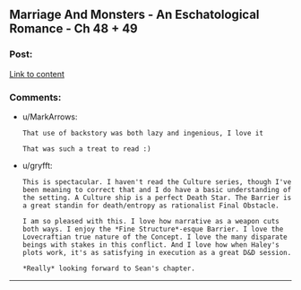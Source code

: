 ## Marriage And Monsters - An Eschatological Romance - Ch 48 + 49

### Post:

[Link to content](https://archiveofourown.org/works/18738010/chapters/48649001)

### Comments:

- u/MarkArrows:
  ```
  That use of backstory was both lazy and ingenious, I love it

  That was such a treat to read :)
  ```

- u/gryfft:
  ```
  This is spectacular. I haven't read the Culture series, though I've been meaning to correct that and I do have a basic understanding of the setting. A Culture ship is a perfect Death Star. The Barrier is a great standin for death/entropy as rationalist Final Obstacle.

  I am so pleased with this. I love how narrative as a weapon cuts both ways. I enjoy the *Fine Structure*-esque Barrier. I love the Lovecraftian true nature of the Concept. I love the many disparate beings with stakes in this conflict. And I love how when Haley's plots work, it's as satisfying in execution as a great D&D session.

  *Really* looking forward to Sean's chapter.
  ```

---

